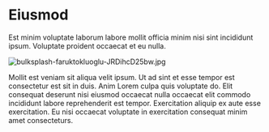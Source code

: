 # Eiusmod

Est minim voluptate laborum labore mollit officia minim nisi sint incididunt ipsum. Voluptate proident occaecat et eu nulla.

<img class="bordered" src="/_merged_assets/_static/images/bulksplash-faruktokluoglu-JRDihcD25bw.jpg" alt="bulksplash-faruktokluoglu-JRDihcD25bw.jpg" />

Mollit est veniam sit aliqua velit ipsum. Ut ad sint et esse tempor est consectetur est sit in duis. Anim Lorem culpa quis voluptate do. Elit consequat deserunt nisi eiusmod occaecat nulla occaecat elit commodo incididunt labore reprehenderit est tempor. Exercitation aliquip ex aute esse exercitation. Eu nisi occaecat voluptate in exercitation consequat minim amet consecteturs.